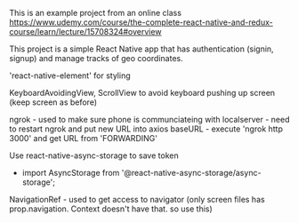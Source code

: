 This is an example project from an online class
https://www.udemy.com/course/the-complete-react-native-and-redux-course/learn/lecture/15708324#overview

This project is a simple React Native app that has authentication (signin, signup) and manage tracks of geo coordinates.



'react-native-element' for styling

 KeyboardAvoidingView, ScrollView to avoid keyboard pushing up screen (keep screen as before)

 ngrok - used to make sure phone is communciateing with localserver
     - need to restart ngrok and put new URL into axios baseURL 
     - execute 'ngrok  http 3000' and get URL from 'FORWARDING'

Use react-native-async-storage to save token
 - import AsyncStorage from '@react-native-async-storage/async-storage';

 NavigationRef - used to get access to navigator (only screen files has prop.navigation.  Context doesn't have that.  so use this)